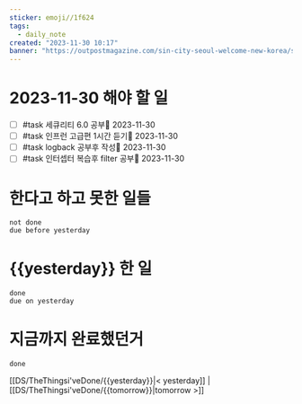 ```yaml
---
sticker: emoji//1f624
tags:
  - daily_note
created: "2023-11-30 10:17"
banner: "https://outpostmagazine.com/sin-city-seoul-welcome-new-korea/seoul-skyline-photo/"
---
```


# 2023-11-30 해야 할 일

- [ ] #task 세큐리티 6.0 공부📅 2023-11-30
- [ ] #task 인프런 고급편 1시간 듣기📅 2023-11-30
- [ ] #task logback 공부후 작성📅 2023-11-30 
- [ ] #task 인터셉터 복습후 filter 공부📅 2023-11-30 
# 한다고 하고 못한 일들
```tasks
not done
due before yesterday
```
# {{yesterday}} 한 일
```tasks
done
due on yesterday
```
# 지금까지 완료했던거 
```tasks
done
```
[[DS/TheThingsi'veDone/{{yesterday}}|< yesterday]] | [[DS/TheThingsi'veDone/{{tomorrow}}|tomorrow >]]